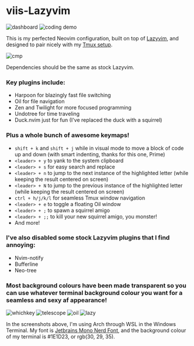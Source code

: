 # viis-Lazyvim

![dashboard](https://github.com/JackDerksen/viis-lazyvim/assets/78124447/169e4ebe-db1e-4f59-bb92-210cde97ae60)
![coding demo](https://github.com/JackDerksen/viis-lazyvim/assets/78124447/ec5435f6-d58d-40b2-87c2-0a07b7eefd3d)

This is my perfected Neovim configuration, built on top of [Lazyvim](https://www.lazyvim.org/), and designed to pair nicely with my [Tmux setup](https://github.com/JackDerksen/tmux). 

![cmp](https://github.com/JackDerksen/viis-lazyvim/assets/78124447/00351134-5725-4e2e-a9ab-3a5a125438e4)

Dependencies should be the same as stock Lazyvim.

### Key plugins include:
 - Harpoon for blazingly fast file switching
 - Oil for file navigation
 - Zen and Twilight for more focused programming
 - Undotree for time traveling
 - Duck.nvim just for fun (I've replaced the duck with a squirrel)


### Plus a whole bunch of awesome keymaps!
 - `shift + k` and `shift + j` while in visual mode to move a block of code up and down (with smart indenting, thanks for this one, Prime)
 - `<leader> + y` to yank to the system clipboard
 - `<leader> + s` for easy search and replace
 - `<leader> + n` to jump to the next instance of the highlighted letter (while keeping the result centered on screen)
 - `<leader> + N` to jump to the previous instance of the highlighted letter (while keeping the result centered on screen)
 - `ctrl + h/j/k/l` for seamless Tmux window navigation
 - `<leader> + e` to toggle a floating Oil window
 - `<leader> + ;` to spawn a squirrel amigo
 - `<leader> + ;;` to kill your new squirrel amigo, you monster!
 - And more!

### I've also disabled some stock Lazyvim plugins that I find annoying:
- Nvim-notify
- Bufferline
- Neo-tree

### Most background colours have been made transparent so you can use whatever terminal background colour you want for a seamless and sexy af appearance!

![whichkey](https://github.com/JackDerksen/viis-lazyvim/assets/78124447/c1748168-5686-42e2-a4bc-ac5cd101aaef)
![telescope](https://github.com/JackDerksen/viis-lazyvim/assets/78124447/3243c3f8-ba2a-4782-9f06-8bf4e28a8cda)
![oil](https://github.com/JackDerksen/viis-lazyvim/assets/78124447/31193c1c-c0ed-4431-8bd5-2c27db3bc329)
![lazy](https://github.com/JackDerksen/viis-lazyvim/assets/78124447/fda9314e-b7fe-402f-8c0d-813e21bbb82d)

In the screenshots above, I'm using Arch through WSL in the Windows Terminal. My font is [Jetbrains Mono Nerd Font](https://www.nerdfonts.com/font-downloads), and the background colour of my terminal is #1E1D23, or rgb(30, 29, 35).
